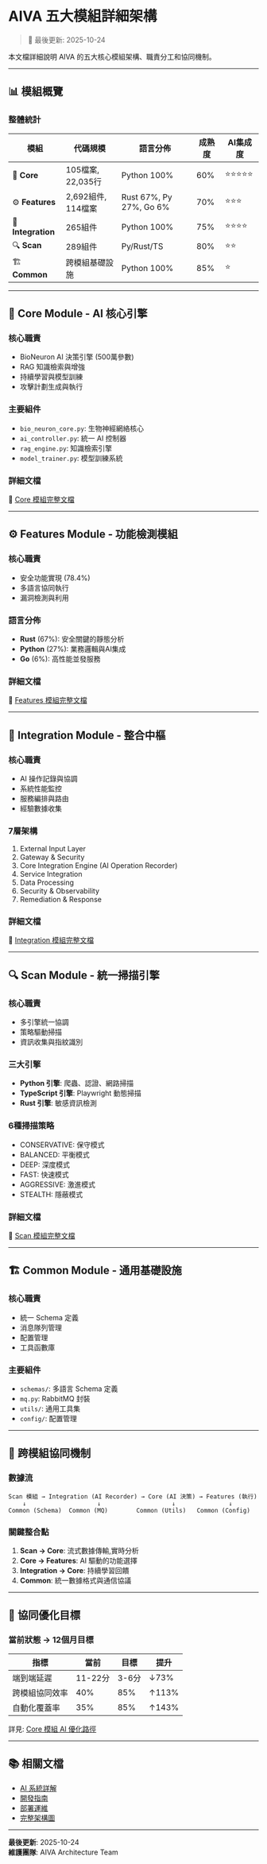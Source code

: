 # AIVA 五大模組詳細架構

> 📅 最後更新: 2025-10-24

本文檔詳細說明 AIVA 的五大核心模組架構、職責分工和協同機制。

---

## 📊 模組概覽

### 整體統計

| 模組 | 代碼規模 | 語言分佈 | 成熟度 | AI集成度 |
|------|---------|---------|--------|---------|
| 🧠 **Core** | 105檔案, 22,035行 | Python 100% | 60% | ⭐⭐⭐⭐⭐ |
| ⚙️ **Features** | 2,692組件, 114檔案 | Rust 67%, Py 27%, Go 6% | 70% | ⭐⭐⭐ |
| 🔗 **Integration** | 265組件 | Python 100% | 75% | ⭐⭐⭐⭐ |
| 🔍 **Scan** | 289組件 | Py/Rust/TS | 80% | ⭐⭐ |
| 🏗️ **Common** | 跨模組基礎設施 | Python 100% | 85% | ⭐ |

---

## 🧠 Core Module - AI 核心引擎

### 核心職責
- BioNeuron AI 決策引擎 (500萬參數)
- RAG 知識檢索與增強
- 持續學習與模型訓練
- 攻擊計劃生成與執行

### 主要組件
- `bio_neuron_core.py`: 生物神經網絡核心
- `ai_controller.py`: 統一 AI 控制器
- `rag_engine.py`: 知識檢索引擎
- `model_trainer.py`: 模型訓練系統

### 詳細文檔
📖 [Core 模組完整文檔](../services/core/README.md)

---

## ⚙️ Features Module - 功能檢測模組

### 核心職責
- 安全功能實現 (78.4%)
- 多語言協同執行
- 漏洞檢測與利用

### 語言分佈
- **Rust** (67%): 安全關鍵的靜態分析
- **Python** (27%): 業務邏輯與AI集成
- **Go** (6%): 高性能並發服務

### 詳細文檔
📖 [Features 模組完整文檔](../services/features/README.md)

---

## 🔗 Integration Module - 整合中樞

### 核心職責
- AI 操作記錄與協調
- 系統性能監控
- 服務編排與路由
- 經驗數據收集

### 7層架構
1. External Input Layer
2. Gateway & Security
3. Core Integration Engine (AI Operation Recorder)
4. Service Integration
5. Data Processing
6. Security & Observability  
7. Remediation & Response

### 詳細文檔
📖 [Integration 模組完整文檔](../services/integration/README.md)

---

## 🔍 Scan Module - 統一掃描引擎

### 核心職責
- 多引擎統一協調
- 策略驅動掃描
- 資訊收集與指紋識別

### 三大引擎
- **Python 引擎**: 爬蟲、認證、網路掃描
- **TypeScript 引擎**: Playwright 動態掃描
- **Rust 引擎**: 敏感資訊檢測

### 6種掃描策略
- CONSERVATIVE: 保守模式
- BALANCED: 平衡模式
- DEEP: 深度模式
- FAST: 快速模式
- AGGRESSIVE: 激進模式
- STEALTH: 隱蔽模式

### 詳細文檔
📖 [Scan 模組完整文檔](../services/scan/README.md)

---

## 🏗️ Common Module - 通用基礎設施

### 核心職責
- 統一 Schema 定義
- 消息隊列管理
- 配置管理
- 工具函數庫

### 主要組件
- `schemas/`: 多語言 Schema 定義
- `mq.py`: RabbitMQ 封裝
- `utils/`: 通用工具集
- `config/`: 配置管理

---

## 🔄 跨模組協同機制

### 數據流

```
Scan 模組 → Integration (AI Recorder) → Core (AI 決策) → Features (執行)
    ↓                    ↓                    ↓               ↓
Common (Schema)  Common (MQ)        Common (Utils)   Common (Config)
```

### 關鍵整合點

1. **Scan → Core**: 流式數據傳輸,實時分析
2. **Core → Features**: AI 驅動的功能選擇
3. **Integration → Core**: 持續學習回饋
4. **Common**: 統一數據格式與通信協議

---

## 🎯 協同優化目標

### 當前狀態 → 12個月目標

| 指標 | 當前 | 目標 | 提升 |
|------|------|------|------|
| 端到端延遲 | 11-22分 | 3-6分 | ↓73% |
| 跨模組協同效率 | 40% | 85% | ↑113% |
| 自動化覆蓋率 | 35% | 85% | ↑143% |

詳見: [Core 模組 AI 優化路徑](../services/core/README.md#五大模組協同分析與ai優化方向)

---

## 📚 相關文檔

- [AI 系統詳解](README_AI_SYSTEM.md)
- [開發指南](README_DEVELOPMENT.md)
- [部署運維](README_DEPLOYMENT.md)
- [完整架構圖](ARCHITECTURE/COMPLETE_ARCHITECTURE_DIAGRAMS.md)

---

**最後更新**: 2025-10-24  
**維護團隊**: AIVA Architecture Team
